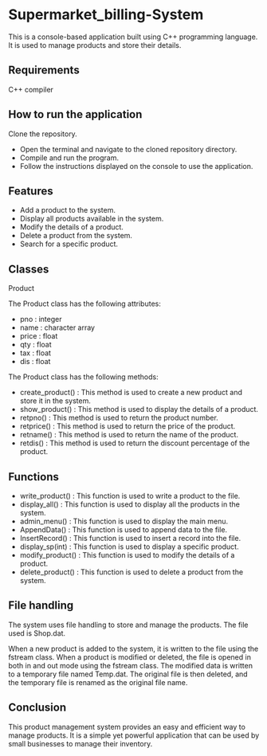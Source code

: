 # Supermarket_billing-System

This is a console-based application built using C++ programming language. It is used to manage products and store their details.

<b><h2>Requirements</b></h2>

C++ compiler

<b><h2>How to run the application</b></h2>

Clone the repository.
- Open the terminal and navigate to the cloned repository directory.
- Compile and run the program.
- Follow the instructions displayed on the console to use the application.

<b><h2>Features</b></h2>

- Add a product to the system.
- Display all products available in the system.
- Modify the details of a product.
- Delete a product from the system.
- Search for a specific product.

<b><h2>Classes</b></h2>

Product

The Product class has the following attributes:

- pno : integer
- name : character array
- price : float
- qty : float
- tax : float
- dis : float

The Product class has the following methods:

- create_product() : This method is used to create a new product and store it in the system.
- show_product() : This method is used to display the details of a product.
- retpno() : This method is used to return the product number.
- retprice() : This method is used to return the price of the product.
- retname() : This method is used to return the name of the product.
- retdis() : This method is used to return the discount percentage of the product.

<b><h2>Functions</b></h2>

- write_product() : This function is used to write a product to the file.
- display_all() : This function is used to display all the products in the system.
- admin_menu() : This function is used to display the main menu.
- AppendData() : This function is used to append data to the file.
- InsertRecord() : This function is used to insert a record into the file.
- display_sp(int) : This function is used to display a specific product.
- modify_product() : This function is used to modify the details of a product.
- delete_product() : This function is used to delete a product from the system.

<b><h2>File handling</b></h2>

The system uses file handling to store and manage the products. The file used is Shop.dat.

When a new product is added to the system, it is written to the file using the fstream class. When a product is modified or deleted, the file is opened in both in and out mode using the fstream class. The modified data is written to a temporary file named Temp.dat. The original file is then deleted, and the temporary file is renamed as the original file name.

<b><h2>Conclusion</b></h2>

This product management system provides an easy and efficient way to manage products. It is a simple yet powerful application that can be used by small businesses to manage their inventory.
